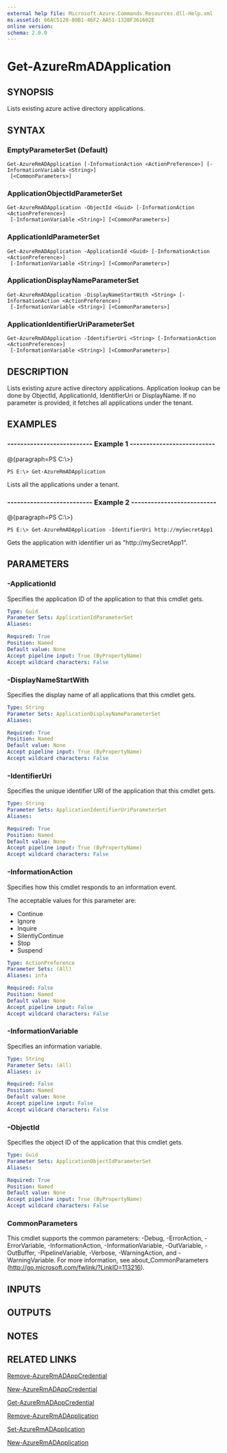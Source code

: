 ```yaml
---
external help file: Microsoft.Azure.Commands.Resources.dll-Help.xml
ms.assetid: 66AC5120-80B1-46F2-AA51-132BF361602E
online version: 
schema: 2.0.0
---
```


# Get-AzureRmADApplication

## SYNOPSIS
Lists existing azure active directory applications.

## SYNTAX

### EmptyParameterSet (Default)
```
Get-AzureRmADApplication [-InformationAction <ActionPreference>] [-InformationVariable <String>]
 [<CommonParameters>]
```

### ApplicationObjectIdParameterSet
```
Get-AzureRmADApplication -ObjectId <Guid> [-InformationAction <ActionPreference>]
 [-InformationVariable <String>] [<CommonParameters>]
```

### ApplicationIdParameterSet
```
Get-AzureRmADApplication -ApplicationId <Guid> [-InformationAction <ActionPreference>]
 [-InformationVariable <String>] [<CommonParameters>]
```

### ApplicationDisplayNameParameterSet
```
Get-AzureRmADApplication -DisplayNameStartWith <String> [-InformationAction <ActionPreference>]
 [-InformationVariable <String>] [<CommonParameters>]
```

### ApplicationIdentifierUriParameterSet
```
Get-AzureRmADApplication -IdentifierUri <String> [-InformationAction <ActionPreference>]
 [-InformationVariable <String>] [<CommonParameters>]
```

## DESCRIPTION
Lists existing azure active directory applications.
Application lookup can be done by ObjectId, ApplicationId, IdentifierUri or DisplayName.
If no parameter is provided, it fetches all applications under the tenant.

## EXAMPLES

### --------------------------  Example 1  --------------------------
@{paragraph=PS C:\\\>}



```
PS E:\> Get-AzureRmADApplication
```

Lists all the applications under a tenant.

### --------------------------  Example 2  --------------------------
@{paragraph=PS C:\\\>}



```
PS E:\> Get-AzureRmADApplication -IdentifierUri http://mySecretApp1
```

Gets the application with identifier uri as "http://mySecretApp1".

## PARAMETERS

### -ApplicationId
Specifies the application ID of the application to that this cmdlet gets.

```yaml
Type: Guid
Parameter Sets: ApplicationIdParameterSet
Aliases: 

Required: True
Position: Named
Default value: None
Accept pipeline input: True (ByPropertyName)
Accept wildcard characters: False
```

### -DisplayNameStartWith
Specifies the display name of all applications that this cmdlet gets.

```yaml
Type: String
Parameter Sets: ApplicationDisplayNameParameterSet
Aliases: 

Required: True
Position: Named
Default value: None
Accept pipeline input: True (ByPropertyName)
Accept wildcard characters: False
```

### -IdentifierUri
Specifies the unique identifier URI of the application that this cmdlet gets.

```yaml
Type: String
Parameter Sets: ApplicationIdentifierUriParameterSet
Aliases: 

Required: True
Position: Named
Default value: None
Accept pipeline input: True (ByPropertyName)
Accept wildcard characters: False
```

### -InformationAction
Specifies how this cmdlet responds to an information event.

The acceptable values for this parameter are:

- Continue
- Ignore
- Inquire
- SilentlyContinue
- Stop
- Suspend

```yaml
Type: ActionPreference
Parameter Sets: (All)
Aliases: infa

Required: False
Position: Named
Default value: None
Accept pipeline input: False
Accept wildcard characters: False
```

### -InformationVariable
Specifies an information variable.

```yaml
Type: String
Parameter Sets: (All)
Aliases: iv

Required: False
Position: Named
Default value: None
Accept pipeline input: False
Accept wildcard characters: False
```

### -ObjectId
Specifies the object ID of the application that this cmdlet gets.

```yaml
Type: Guid
Parameter Sets: ApplicationObjectIdParameterSet
Aliases: 

Required: True
Position: Named
Default value: None
Accept pipeline input: True (ByPropertyName)
Accept wildcard characters: False
```

### CommonParameters
This cmdlet supports the common parameters: -Debug, -ErrorAction, -ErrorVariable, -InformationAction, -InformationVariable, -OutVariable, -OutBuffer, -PipelineVariable, -Verbose, -WarningAction, and -WarningVariable. For more information, see about_CommonParameters (http://go.microsoft.com/fwlink/?LinkID=113216).

## INPUTS

## OUTPUTS

## NOTES

## RELATED LINKS

[Remove-AzureRmADAppCredential]()

[New-AzureRmADAppCredential]()

[Get-AzureRmADAppCredential]()

[Remove-AzureRmADApplication]()

[Set-AzureRmADApplication]()

[New-AzureRmADApplication]()

